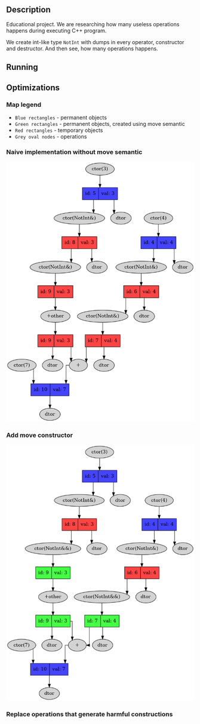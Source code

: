 ## Description

Educational project. We are researching how many useless operations happens during executing C++ program.

We create int-like type `NotInt` with dumps in every operator, constructor and destructor. And then see, how many operations happens.

## Running 

## Optimizations

### Map legend 
* `Blue rectangles`  - permanent objects
* `Green rectangles` - permanent objects, created using move semantic
* `Red rectangles`   - temporary objects
* `Grey oval nodes`  - operations

### Naive implementation without move semantic
![](Images/NoMove.png)

### Add move constructor
![](Images/AddMove.png)

### Replace operations that generate harmful constructions
